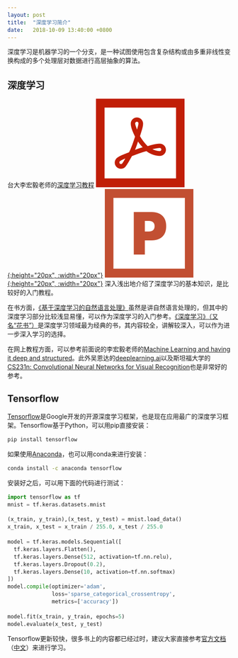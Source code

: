 ```yaml
---
layout: post
title:  "深度学习简介"
date:   2018-10-09 13:40:00 +0800
---
```


深度学习是机器学习的一个分支，是一种试图使用包含复杂结构或由多重非线性变换构成的多个处理层对数据进行高层抽象的算法。

## 深度学习

台大李宏毅老师的[深度学习教程][lee-slideshare] [![课件][pdf_icon]{:height="20px", :width="20px"}][lee-pdf] [![课件][pptx_icon]{:height="20px", :width="20px"}][lee-pptx] 深入浅出地介绍了深度学习的基本知识，是比较好的入门教程。

在书方面，[《基于深度学习的自然语言处理》][nlp]虽然是讲自然语言处理的，但其中的深度学习部分比较浅显易懂，可以作为深度学习的入门参考。[《深度学习》（又名“花书”）][dlbook]是深度学习领域最为经典的书，其内容较全，讲解较深入，可以作为进一步深入学习的选择。

在网上教程方面，可以参考前面说的李宏毅老师的[Machine Learning and having it deep and structured][lee-course]。此外吴恩达的[deeplearning.ai][dlai]以及斯坦福大学的[CS231n: Convolutional Neural Networks for Visual Recognition][cs231n]也是非常好的参考。

## Tensorflow

[Tensorflow][]是Google开发的开源深度学习框架，也是现在应用最广的深度学习框架。Tensorflow基于Python，可以用pip直接安装：

~~~ bash
pip install tensorflow
~~~

如果使用[Anaconda][]，也可以用conda来进行安装：

~~~ bash
conda install -c anaconda tensorflow
~~~

安装好之后，可以用下面的代码进行测试：

~~~ python
import tensorflow as tf
mnist = tf.keras.datasets.mnist

(x_train, y_train),(x_test, y_test) = mnist.load_data()
x_train, x_test = x_train / 255.0, x_test / 255.0

model = tf.keras.models.Sequential([
  tf.keras.layers.Flatten(),
  tf.keras.layers.Dense(512, activation=tf.nn.relu),
  tf.keras.layers.Dropout(0.2),
  tf.keras.layers.Dense(10, activation=tf.nn.softmax)
])
model.compile(optimizer='adam',
              loss='sparse_categorical_crossentropy',
              metrics=['accuracy'])

model.fit(x_train, y_train, epochs=5)
model.evaluate(x_test, y_test)
~~~

Tensorflow更新较快，很多书上的内容都已经过时，建议大家直接参考[官方文档][tf-docs]（[中文][tf-docs-cn]）来进行学习。

[anaconda]: https://anaconda.org/
[cs231n]: http://cs231n.stanford.edu/
[dlai]: https://www.deeplearning.ai/courses/
[dlbook]: https://book.douban.com/subject/27087503/
[lee-course]: http://speech.ee.ntu.edu.tw/~tlkagk/courses_MLDS18.html
[lee-pdf]: http://speech.ee.ntu.edu.tw/~tlkagk/slide/Tutorial_HYLee_Deep.pdf
[lee-pptx]: http://speech.ee.ntu.edu.tw/~tlkagk/slide/Tutorial_HYLee_Deep.pptx
[lee-slideshare]: http://www.slideshare.net/tw_dsconf/ss-62245351
[nlp]: https://book.douban.com/subject/30236842/
[pdf_icon]: /assets/images/pdf.svg
[pptx_icon]: /assets/images/pptx.svg
[tensorflow]: https://www.tensorflow.org
[tf-docs-cn]: https://tensorflow.google.cn/get_started/
[tf-docs]: https://www.tensorflow.org/tutorials/
